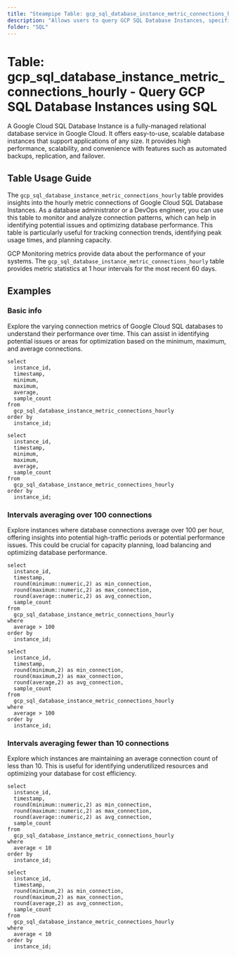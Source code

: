 ```yaml
---
title: "Steampipe Table: gcp_sql_database_instance_metric_connections_hourly - Query GCP SQL Database Instances using SQL"
description: "Allows users to query GCP SQL Database Instances, specifically the hourly metric connections, providing insights into database connection patterns and potential issues."
folder: "SQL"
---
```


# Table: gcp_sql_database_instance_metric_connections_hourly - Query GCP SQL Database Instances using SQL

A Google Cloud SQL Database Instance is a fully-managed relational database service in Google Cloud. It offers easy-to-use, scalable database instances that support applications of any size. It provides high performance, scalability, and convenience with features such as automated backups, replication, and failover.

## Table Usage Guide

The `gcp_sql_database_instance_metric_connections_hourly` table provides insights into the hourly metric connections of Google Cloud SQL Database Instances. As a database administrator or a DevOps engineer, you can use this table to monitor and analyze connection patterns, which can help in identifying potential issues and optimizing database performance. This table is particularly useful for tracking connection trends, identifying peak usage times, and planning capacity.

GCP Monitoring metrics provide data about the performance of your systems. The `gcp_sql_database_instance_metric_connections_hourly` table provides metric statistics at 1 hour intervals for the most recent 60 days.

## Examples

### Basic info
Explore the varying connection metrics of Google Cloud SQL databases to understand their performance over time. This can assist in identifying potential issues or areas for optimization based on the minimum, maximum, and average connections.

```sql+postgres
select
  instance_id,
  timestamp,
  minimum,
  maximum,
  average,
  sample_count
from
  gcp_sql_database_instance_metric_connections_hourly
order by
  instance_id;
```

```sql+sqlite
select
  instance_id,
  timestamp,
  minimum,
  maximum,
  average,
  sample_count
from
  gcp_sql_database_instance_metric_connections_hourly
order by
  instance_id;
```

### Intervals averaging over 100 connections
Explore instances where database connections average over 100 per hour, offering insights into potential high-traffic periods or potential performance issues. This could be crucial for capacity planning, load balancing and optimizing database performance.

```sql+postgres
select
  instance_id,
  timestamp,
  round(minimum::numeric,2) as min_connection,
  round(maximum::numeric,2) as max_connection,
  round(average::numeric,2) as avg_connection,
  sample_count
from
  gcp_sql_database_instance_metric_connections_hourly
where
  average > 100
order by
  instance_id;
```

```sql+sqlite
select
  instance_id,
  timestamp,
  round(minimum,2) as min_connection,
  round(maximum,2) as max_connection,
  round(average,2) as avg_connection,
  sample_count
from
  gcp_sql_database_instance_metric_connections_hourly
where
  average > 100
order by
  instance_id;
```

### Intervals averaging fewer than 10 connections
Explore which instances are maintaining an average connection count of less than 10. This is useful for identifying underutilized resources and optimizing your database for cost efficiency.

```sql+postgres
select
  instance_id,
  timestamp,
  round(minimum::numeric,2) as min_connection,
  round(maximum::numeric,2) as max_connection,
  round(average::numeric,2) as avg_connection,
  sample_count
from
  gcp_sql_database_instance_metric_connections_hourly
where
  average < 10
order by
  instance_id;
```

```sql+sqlite
select
  instance_id,
  timestamp,
  round(minimum,2) as min_connection,
  round(maximum,2) as max_connection,
  round(average,2) as avg_connection,
  sample_count
from
  gcp_sql_database_instance_metric_connections_hourly
where
  average < 10
order by
  instance_id;
```